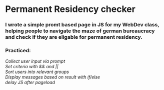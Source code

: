 # Permanent Residency checker

### I wrote a simple promt based page in JS for my WebDev class, helping people to navigate the maze of german bureaucracy and check if they are eligable for permanent residency.

### Practiced:
*Collect user input via prompt*  
*Set criteria with && and ||*  
*Sort users into relevant groups*   
*Display messages based on result with if/else*  
*delay JS after pageload*  